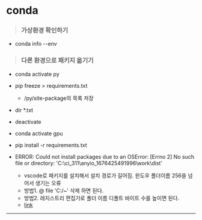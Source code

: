 # conda
>### 가상환경 확인하기
- conda info --env 
>### 다른 환경으로 패키지 옮기기
  - conda activate py
  - pip freeze > requirements.txt
    - /py/site-package의 목록 저장
  - dir *.txt
  - deactivate
  - conda activate gpu
  - pip install -r requirements.txt

- ERROR: Could not install packages due to an OSError: [Errno 2] No such file or directory: 'C:\\ci_311\\anyio_1676425491996\\work\\dist'
  - vscode로 패키지를 설치해서 설치 경로가 길어짐. 윈도우 폴더이름 256을 넘어서 생기는 오류
  - 방법1. @ file 'C:/~' 삭제 하면 된다.
  - 방법2. 레지스트리 편집기로 폴더 이름 디폴트 바이트 수를 높이면 된다.
  - [link](http://ngmsoftware.com/bbs/board.php?bo_table=study&wr_id=428&sfl=mb_id%2C1&stx=admin&sst=wr_nogood&sod=desc&sop=and&page=4)
---


